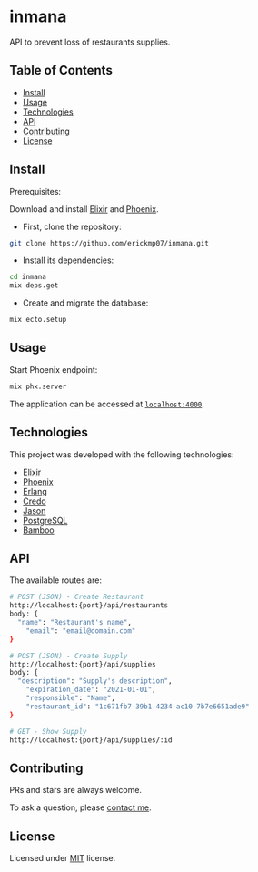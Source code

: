 # inmana

API to prevent loss of restaurants supplies.

## Table of Contents

- [Install](#install)
- [Usage](#usage)
- [Technologies](#technologies)
- [API](#api)
- [Contributing](#contributing)
- [License](#license)

## Install

Prerequisites:

Download and install [Elixir](https://elixir-lang.org/install.html) and [Phoenix](https://hexdocs.pm/phoenix/installation.html#content).

- First, clone the repository:
```bash
git clone https://github.com/erickmp07/inmana.git
```

- Install its dependencies:
```bash
cd inmana
mix deps.get
```

- Create and migrate the database:
```bash
mix ecto.setup
```

## Usage

Start Phoenix endpoint:
```bash
mix phx.server
```

The application can be accessed at [`localhost:4000`](http://localhost:4000).

## Technologies

This project was developed with the following technologies:

- [Elixir](https://elixir-lang.org/)
- [Phoenix](https://www.phoenixframework.org/)
- [Erlang](https://www.erlang.org/)
- [Credo](https://github.com/rrrene/credo/)
- [Jason](https://github.com/michalmuskala/jason)
- [PostgreSQL](https://www.postgresql.org/)
- [Bamboo](https://github.com/thoughtbot/bamboo)

## API

The available routes are:
```bash
# POST (JSON) - Create Restaurant
http://localhost:{port}/api/restaurants
body: {
  "name": "Restaurant's name",
	"email": "email@domain.com"
}

# POST (JSON) - Create Supply
http://localhost:{port}/api/supplies
body: {
  "description": "Supply's description",
	"expiration_date": "2021-01-01",
	"responsible": "Name",
	"restaurant_id": "1c671fb7-39b1-4234-ac10-7b7e6651ade9"
}

# GET - Show Supply
http://localhost:{port}/api/supplies/:id
```

## Contributing

PRs and stars are always welcome.

To ask a question, please [contact me](mailto:erimacedo_92@hotmail.com).

## License

Licensed under [MIT](LICENSE) license.